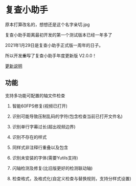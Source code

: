 # 复查小助手
原本打算改名的，想想还是这个名字亲切.jpg

复查小助手距离最初开发的第一个测试版本已经一年多了

2021年1月29日是复查小助手正式版一周年的日子。

所以开发~~重写~~了复查小助手年度更新版 V2.0.0！

[更新说明](https://github.com/chenxuan353/Lua_Aegisub32/blob/master/%E5%A4%8D%E6%9F%A5%E5%8A%A9%E6%89%8B-%E5%B7%B2%E5%8F%91%E5%B8%83%E7%89%88%E6%9C%AC%E5%AD%98%E6%A1%A3/%E6%9B%B4%E6%96%B0%E7%AE%80%E8%BF%B0.md)



## 功能

支持多功能可配置的轴文件检查

1. 智能60FPS修复(视频已打开)

2. 识别可能导致压制乱码的字符(包含检查当前已打开文件名)

3. 识别单行字幕过长(超出视频边界)

4. 识别不存在的样式

5. 同样式非注释行重叠以及包含

6. 识别未安装的字体(需要Yutils支持)

7. 闪轴检测及修复(比旧版更好的检测联动轴)

8. 检查格式，及格式化(自定义检查与替换规则，支持分样式设置)

